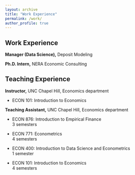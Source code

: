 ```yaml
---
layout: archive
title: "Work Experience"
permalink: /work/
author_profile: true
---
```


## Work Experience

**Manager (Data Science),** Deposit Modeling

**Ph.D. Intern,** NERA Economic Consulting

## Teaching Experience

**Instructor,** UNC Chapel Hill, Economics department

* ECON 101: Introduction to Economics

**Teaching Assistant,** UNC Chapel Hill, Economics department

* ECON 876: Introduction to Empirical Finance\
3 semesters

* ECON 771: Econometrics\
4 semesters

* ECON 400: Introduction to Data Science and Econometrics\
1 semester

* ECON 101: Introduction to Economics\
4 semesters

